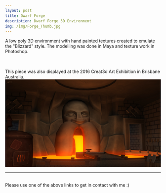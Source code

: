 ```yaml
---
layout: post
title: Dwarf Forge   
description: Dwarf Forge 3D Environment
img: /img/Forge_Thumb.jpg
---
```


A low poly 3D environment with hand painted textures created to emulate the "Blizzard" style. The modelling was done in Maya and texture work in Photoshop.

<br>
<br>
This piece was also displayed at the 2016 Creat3d Art Exhibition in Brisbane Australia.

<img src="/img/Dwarf_Forge_Final.jpg">


<br>
<hr/>
<br>
<span class="contacticon center">
	<a href="http://duanemcpherson.com/contact/"><i class="fa fa-envelope-square"></i></a>
   	<a href="https://www.linkedin.com/in/duane-mcpherson" target="_blank"><i class="fa fa-linkedin-square"></i></a>
    <a href="http://vimeo.com/duanemcpherson" target="_blank"><i class="fa fa-vimeo-square"></i></a>
    <a href="http://dmcmodelling.tumblr.com/" target="_blank"><i class="fa fa-tumblr-square"></i></a>
	<a href="https://twitter.com/duanemcpherson" target="_blank"><i class="fa fa-twitter-square"></i></a>
</span>

<div class="col three caption">
	Please use one of the above links to get in contact with me :)
</div>
